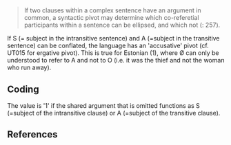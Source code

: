 # [](ParameterTable?__template__=property.md&property=Name#cldf:UT014)

> If two clauses within a complex sentence have an argument in common, a syntactic pivot may determine which co-referetial participants within a sentence can be ellipsed, and which not
> ([](Source?ref&with_internal_ref_link#cldf:aikhenvald_art_2015): 257).

If S (= subject in the intransitive sentence) and A (=subject in the transitive sentence) can be conflated, the language 
has an 'accusative' pivot (cf. UT015 for ergative pivot). This is true for Estonian (1), where Ø can only be understood 
to refer to A and not to O (i.e. it was the thief and not the woman who run away).

[](ExampleTable?example_id=1&with_internal_ref_link#cldf:UT014-1)

## Coding

The value is '1' if the shared argument that is omitted functions as S (=subject of the intransitive clause) or A (=subject of the transitive clause).

## References

[](Source?cited_only#cldf:__all__)
